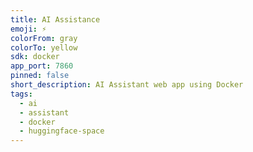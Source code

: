 ```yaml
---
title: AI Assistance
emoji: ⚡
colorFrom: gray
colorTo: yellow
sdk: docker
app_port: 7860
pinned: false
short_description: AI Assistant web app using Docker
tags:
  - ai
  - assistant
  - docker
  - huggingface-space
---
```

